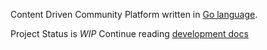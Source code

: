 Content Driven Community Platform written in [Go language](http://www.golang.org/).

Project Status is *WIP*
Continue reading [development docs](/docs/readme.md)